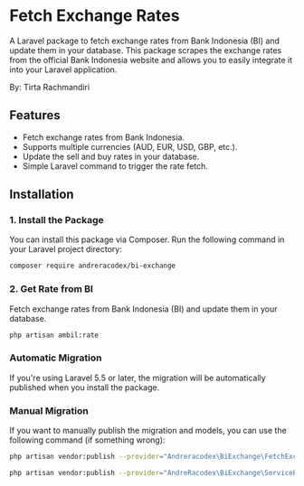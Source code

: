 # Fetch Exchange Rates

A Laravel package to fetch exchange rates from Bank Indonesia (BI) and update them in your database. This package scrapes the exchange rates from the official Bank Indonesia website and allows you to easily integrate it into your Laravel application.

By: Tirta Rachmandiri

## Features

- Fetch exchange rates from Bank Indonesia.
- Supports multiple currencies (AUD, EUR, USD, GBP, etc.).
- Update the sell and buy rates in your database.
- Simple Laravel command to trigger the rate fetch.

## Installation

### 1. Install the Package

You can install this package via Composer. Run the following command in your Laravel project directory:

```bash
composer require andreracodex/bi-exchange
```
### 2. Get Rate from BI

Fetch exchange rates from Bank Indonesia (BI) and update them in your database.

```bash
php artisan ambil:rate
```

### Automatic Migration

If you're using Laravel 5.5 or later, the migration will be automatically published when you install the package.

### Manual Migration

If you want to manually publish the migration and models, you can use the following command (if something wrong):

```bash
php artisan vendor:publish --provider="Andreracodex\BiExchange\FetchExchangeServiceProvider" --tag="migrations"
```

```bash
php artisan vendor:publish --provider="AndreRacodex\BiExchange\ServiceProvider" --tag=currency-model
```